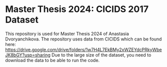 # Master Thesis 2024: CICIDS 2017 Dataset
This repository is used for Master Thesis 2024 of Anastasia Dvoryanchikova. The repository uses data from CICIDS which can be found here: https://drive.google.com/drive/folders/1w7H4L7EkBMy2xWZEYdcPRkyWbeJK8bGY?usp=sharing
Due to the large size of the dataset, you need to download the data to be able to run the code.
